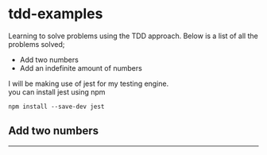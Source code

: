 # tdd-examples
Learning to solve problems using the TDD approach. Below is a list of all the problems solved;
<br>

* Add two numbers
* Add an indefinite amount of numbers

I will be making use of jest for my testing engine.  
you can install jest using npm

```
npm install --save-dev jest
```

## Add two numbers
-------------------

